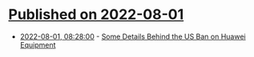 # [Published on 2022-08-01](index.md)

* [2022-08-01, 08:28:00](https://soylentnews.org/article.pl?sid=22/07/31/1339254&from=rss) - [Some Details Behind the US Ban on Huawei Equipment](https://soylentnews.org/article.pl?sid=22/07/31/1339254&from=rss)
